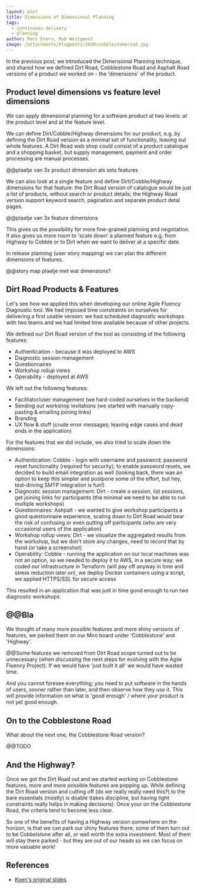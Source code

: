 ```yaml
---
layout: post
title: Dimensions of Dimensional Planning
tags:
  - continuous delivery
  - planning
author: Marc Evers, Rob Westgeest
image: /attachments/blogposts/2020/cobblestoneroad.jpg
---
```


In the previous post, we introduced the Dimensional Planning technique, and shared how we defined Dirt Road, Cobblestone Road and Asphalt Road versions of a product we worked on - the 'dimensions' of the product.

## Product level dimensions vs feature level dimensions

We can apply dimensional planning for a software product at two levels: at the product level and at the feature level.

We can define Dirt/Cobble/Highway dimensions for our product, e.g. by defining the Dirt Road version as a minimal set of functionality, leaving out whole features. A Dirt Road web shop could consist of a product catalogue and a shopping basket, but supply management, payment and order processing are manual processes.

@@plaatje van 3x product dimension als sets features

We can also look at a single feature and define Dirt/Cobble/Highway dimensions for that feature: the Dirt Road version of catalogue would be just a list of products, without search or product details; the Highway Road version support keyword search, pagination and separate product detal pages.

@@plaatje van 3x feature dimensions

This gives us the possibility for more fine-grained planning and negotiation. It also gives us more room to 'scale down' a planned feature e.g. from Highway to Cobble or to Dirt when we want to deliver at a specific date.

In release planning (user story mapping) we can plan the different dimensions of features.

@@story map plaatje met wat dimensions?

## Dirt Road Products & Features

Let's see how we applied this when developing our online Agile Fluency Diagnostic tool. We had imposed time constraints on ourselves for delivering a first usable version: we had scheduled diagnostic workshops with two teams and we had limited time available because of other projects.

We defined our Dirt Road version of the tool as consisting of the following features:
- Authentication - because it was deployed to AWS
- Diagnostic session management
- Questionnaires
- Workshop rollup views
- Operability - deployed at AWS 

We left out the following features:
- Facilitator/user management (we hard-coded ourselves in the backend)
- Sending out workshop invitations (we started with manually copy-pasting & emailing joining links)
- Branding
- UX flow & stuff (crude error messages; leaving edge cases and dead ends in the application)

For the features that we did include, we also tried to scale down the dimensions:
- Authentication: Cobble - login with username and password; password reset functionality (required for security); to enable password resets, we decided to build email integration as well (looking back, there was an option to keep this simpler and postpone some of the effort, but hey, test-driving SMTP integration is fun!)
- Diagnostic session management: Dirt - create a session, list sessions, get joining links for participants (the minimal we need to be able to run multiple workshops)
- Questionnaires: Ashpalt - we wanted to give workshop participants a good questionnaire experience, scaling down to Dirt Road would bear the risk of confusing or even putting off participants (who are very occasional users of the application) 
- Workshop rollup views: Dirt - we visualize the aggregated results from the workshop, but we don't store any changes, need to record that by hand (or take a screenshot)
- Operability: Cobble - running the application on our local machines was not an option, so we needed to deploy it to AWS, in a secure way; we coded our infrastructure in Terraform (will pay off anyway in time and stress reduction later on), we deploy Docker containers using a script, we applied HTTPS/SSL for secure access

This resulted in an application that was just in time good enough to run two diagnostic workshops.


## @@Bla

We thought of many more possible features and more shiny versions of features, we parked them on our Miro board under 'Cobblestone' and 'Highway'.

@@Some features we removed from Dirt Road scope turned out to be unnecessary (when discussing the next steps for evolving with the Agile Fluency Project). If we would have 'just built it all' we would have wasted time.

And you cannot foresee everything; you need to put software in the hands of users, sooner rather than later, and then observe how they use it. This will provide information on what is 'good enough' / where your product is not yet good enough. 

## On to the Cobblestone Road

What about the next one, the Cobblestone Road version?

@@TODO

## And the Highway? 

Once we got the Dirt Road out and we started working on Cobblestone features, more and more possible features are popping up. While defining the Dirt Road version and cutting off (do we really really need this?) to the bare essentials (mostly) is doable (takes discipline, but having tight constraints really helps in making decisions). Once your on the Cobblestone Road, the criteria tend to become less clear. 

So one of the benefits of having a Highway version somewhere on the horizon, is that we can park our shiny features there; some of them turn out to be Cobbelstone after all, or well worth the extra investment. Most of them will stay there parked - but they are out of our heads so we can focus on more valuable work!

## References

- [Koen's original slides](https://www.slideshare.net/inxin/dimensional-planning-30790935)

